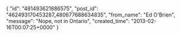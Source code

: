 {
   "id": "481493621886575",
   "post_id": "462493170453287_480677688634835",
   "from_name": "Ed O'Brien",
   "message": "Nope, not in Ontario",
   "created_time": "2013-02-16T00:07:25+0000"
 }
